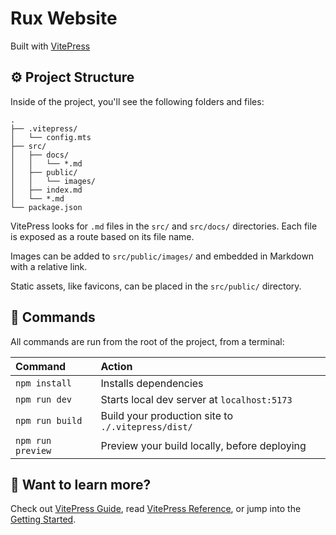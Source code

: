 # Rux Website

Built with [VitePress](https://vitepress.dev)

## ⚙️ Project Structure

Inside of the project, you'll see the following folders and files:

```
.
├── .vitepress/
│   └── config.mts
├── src/
│   ├── docs/
│   │   └── *.md
│   ├── public/
│   │   └── images/
│   ├── index.md
│   └── *.md
└── package.json
```

VitePress looks for `.md` files in the `src/` and `src/docs/` directories. Each file is exposed as a route based on its file name.

Images can be added to `src/public/images/` and embedded in Markdown with a relative link.

Static assets, like favicons, can be placed in the `src/public/` directory.

## 🔨 Commands

All commands are run from the root of the project, from a terminal:

| Command           | Action                                             |
| :---------------- | :------------------------------------------------- |
| `npm install`     | Installs dependencies                              |
| `npm run dev`     | Starts local dev server at `localhost:5173`        |
| `npm run build`   | Build your production site to `./.vitepress/dist/` |
| `npm run preview` | Preview your build locally, before deploying       |

## 👀 Want to learn more?

Check out [VitePress Guide](https://vitepress.dev/guide/what-is-vitepress), read [VitePress Reference](https://vitepress.dev/reference/site-config), or jump into the [Getting Started](https://vitepress.dev/guide/getting-started).
